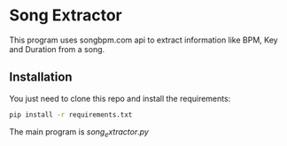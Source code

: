 # Song Extractor

This program uses songbpm.com api to extract information like BPM, Key and Duration from a song.

## Installation

You just need to clone this repo and install the requirements:

```bash
pip install -r requirements.txt
```

The main program is $song_extractor.py$
